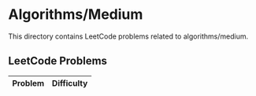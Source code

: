 # Algorithms/Medium

This directory contains LeetCode problems related to algorithms/medium.

## LeetCode Problems

| Problem | Difficulty |
|---------|------------|

